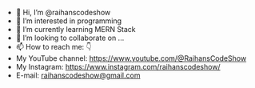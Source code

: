 - 👋 Hi, I’m @raihanscodeshow
- 👀 I’m interested in programming
- 🌱 I’m currently learning MERN Stack
- 💞️ I’m looking to collaborate on ...
- 📫 How to reach me: 👇
- My YouTube channel: https://www.youtube.com/@RaihansCodeShow
- My Instagram: https://www.instagram.com/raihanscodeshow/
- E-mail: raihanscodeshow@gmail.com
